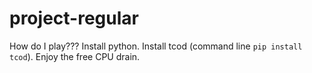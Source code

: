 # project-regular
How do I play??? Install python. Install tcod (command line `pip install tcod`). Enjoy the free CPU drain.
